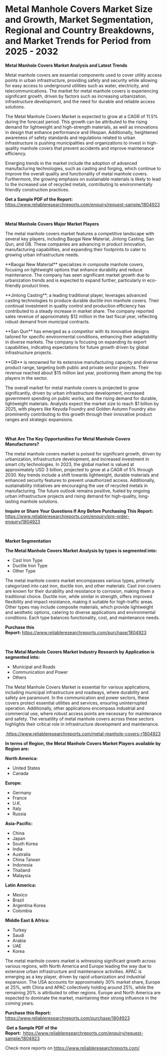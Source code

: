 <p><h1>Metal Manhole Covers Market Size and Growth, Market Segmentation, Regional and Country Breakdowns, and Market Trends for Period from 2025 -  2032</h1></p><p><strong>Metal Manhole Covers Market Analysis and Latest Trends</strong></p>
<p><p>Metal manhole covers are essential components used to cover utility access points in urban infrastructure, providing safety and security while allowing for easy access to underground utilities such as water, electricity, and telecommunications. The market for metal manhole covers is experiencing significant growth, driven by factors such as increasing urbanization, infrastructure development, and the need for durable and reliable access solutions.</p><p>The Metal Manhole Covers Market is expected to grow at a CAGR of 11.5% during the forecast period. This growth can be attributed to the rising demand for lightweight and high-strength materials, as well as innovations in design that enhance performance and lifespan. Additionally, heightened awareness of safety standards and regulations related to urban infrastructure is pushing municipalities and organizations to invest in high-quality manhole covers that prevent accidents and improve maintenance efficiency.</p><p>Emerging trends in the market include the adoption of advanced manufacturing technologies, such as casting and forging, which continue to improve the overall quality and functionality of metal manhole covers. Furthermore, the growing emphasis on sustainable materials is likely to lead to the increased use of recycled metals, contributing to environmentally friendly construction practices.</p></p>
<p><strong>Get a Sample PDF of the Report:&nbsp;</strong> <a href="https://www.reliableresearchreports.com/enquiry/request-sample/1804923?utm_campaign=2002&utm_medium=2&utm_source=Github&utm_content=ia&utm_term=31012025&utm_id=metal-manhole-covers">https://www.reliableresearchreports.com/enquiry/request-sample/1804923</a></p>
<p>&nbsp;</p>
<p><strong>Metal Manhole Covers Major Market Players</strong></p>
<p><p>The metal manhole covers market features a competitive landscape with several key players, including Baogai New Material, Jinlong Casting, San Qun, and GB. These companies are advancing in product innovation, manufacturing capabilities, and expanding their footprints to cater to growing urban infrastructure needs.</p><p>**Baogai New Material** specializes in composite manhole covers, focusing on lightweight options that enhance durability and reduce maintenance. The company has seen significant market growth due to urbanization trends and is expected to expand further, particularly in eco-friendly product lines. </p><p>**Jinlong Casting**, a leading traditional player, leverages advanced casting technologies to produce durable ductile iron manhole covers. Their continual investment in quality control and production efficiency has contributed to a steady increase in market share. The company reported sales revenue of approximately $12 million in the last fiscal year, reflecting robust demand from municipal contracts.</p><p>**San Qun** has emerged as a competitor with its innovative designs tailored for specific environmental conditions, enhancing their adaptability in diverse markets. The company is focusing on expanding its export capabilities, indicating expectations for future growth driven by global infrastructure projects.</p><p>**GB** is renowned for its extensive manufacturing capacity and diverse product range, targeting both public and private sector projects. Their revenue reached about $15 million last year, positioning them among the top players in the sector.</p><p>The overall market for metal manhole covers is projected to grow significantly, driven by urban infrastructure development, increased government spending on public works, and the rising demand for durable, lightweight materials. Analysts expect the market size to reach $1 billion by 2025, with players like Keyuda Foundry and Golden Autumn Foundry also prominently contributing to this growth through their innovative product ranges and strategic expansions.</p></p>
<p>&nbsp;</p>
<p><strong>What Are The Key Opportunities For Metal Manhole Covers Manufacturers?</strong></p>
<p><p>The metal manhole covers market is poised for significant growth, driven by urbanization, infrastructure development, and increased investment in smart city technologies. In 2023, the global market is valued at approximately USD 3 billion, projected to grow at a CAGR of 5% through 2030. Key trends include a shift towards lightweight, durable materials and enhanced security features to prevent unauthorized access. Additionally, sustainability initiatives are encouraging the use of recycled metals in manufacturing. The future outlook remains positive, fueled by ongoing urban infrastructure projects and rising demand for high-quality, long-lasting manhole solutions.</p></p>
<p><strong>Inquire or Share Your Questions If Any Before Purchasing This Report:</strong> <a href="https://www.reliableresearchreports.com/enquiry/pre-order-enquiry/1804923?utm_campaign=2002&utm_medium=2&utm_source=Github&utm_content=ia&utm_term=31012025&utm_id=metal-manhole-covers">https://www.reliableresearchreports.com/enquiry/pre-order-enquiry/1804923</a></p>
<p>&nbsp;</p>
<p><strong>Market Segmentation</strong></p>
<p><strong>The Metal Manhole Covers Market Analysis by types is segmented into:</strong></p>
<p><ul><li>Cast Iron Type</li><li>Ductile Iron Type</li><li>Other Type</li></ul></p>
<p><p>The metal manhole covers market encompasses various types, primarily categorized into cast iron, ductile iron, and other materials. Cast iron covers are known for their durability and resistance to corrosion, making them a traditional choice. Ductile iron, while similar in strength, offers improved flexibility and impact resistance, making it suitable for high-traffic areas. Other types may include composite materials, which provide lightweight and aesthetic options, catering to diverse applications and environmental conditions. Each type balances functionality, cost, and maintenance needs.</p></p>
<p><strong>Purchase this Report:&nbsp;</strong><a href="https://www.reliableresearchreports.com/purchase/1804923?utm_campaign=2002&utm_medium=2&utm_source=Github&utm_content=ia&utm_term=31012025&utm_id=metal-manhole-covers">https://www.reliableresearchreports.com/purchase/1804923</a></p>
<p>&nbsp;</p>
<p><strong>The Metal Manhole Covers Market Industry Research by Application is segmented into:</strong></p>
<p><ul><li>Municipal and Roads</li><li>Communication and Power</li><li>Others</li></ul></p>
<p><p>The Metal Manhole Covers Market is essential for various applications, including municipal infrastructure and roadways, where durability and safety are paramount. In the communication and power sectors, these covers protect essential utilities and services, ensuring uninterrupted operation. Additionally, other applications encompass industrial and commercial use, where robust access points are necessary for maintenance and safety. The versatility of metal manhole covers across these sectors highlights their critical role in infrastructure development and maintenance.</p></p>
<p><a href="https://www.reliableresearchreports.com/metal-manhole-covers-r1804923?utm_campaign=2002&utm_medium=2&utm_source=Github&utm_content=ia&utm_term=31012025&utm_id=metal-manhole-covers">&nbsp;https://www.reliableresearchreports.com/metal-manhole-covers-r1804923</a></p>
<p><strong>In terms of Region, the Metal Manhole Covers Market Players available by Region are:</strong></p>
<p>
    <p> <strong> North America: </strong>
        <ul>
            <li>United States</li>
            <li>Canada</li>
        </ul>
        </p> 
    <p> <strong> Europe: </strong>
        <ul>
            <li>Germany</li>
            <li>France</li>
            <li>U.K.</li>
            <li>Italy</li>
            <li>Russia</li>
        </ul>
        </p> 
    <p> <strong> Asia-Pacific: </strong>
        <ul>
            <li>China</li>
            <li>Japan</li>
            <li>South Korea</li>
            <li>India</li>
            <li>Australia</li>
            <li>China Taiwan</li>
            <li>Indonesia</li>
            <li>Thailand</li>
            <li>Malaysia</li>
        </ul>
        </p> 
    <p> <strong> Latin America: </strong>
        <ul>
            <li>Mexico</li>
            <li>Brazil</li>
            <li>Argentina Korea</li>
            <li>Colombia</li>
        </ul>
        </p> 
    <p> <strong> Middle East & Africa: </strong>
        <ul>
            <li>Turkey</li>
            <li>Saudi</li>
            <li>Arabia</li>
            <li>UAE</li>
            <li>Korea</li>
        </ul>
    </p>
    </p>
<p><p>The metal manhole covers market is witnessing significant growth across various regions, with North America and Europe leading the way due to extensive urban infrastructure and maintenance activities. APAC is emerging as a key player, driven by rapid urbanization and industrial expansion. The USA accounts for approximately 30% market share, Europe at 25%, with China and APAC collectively holding around 25%, while the remaining 20% is attributed to other regions. Europe and North America are expected to dominate the market, maintaining their strong influence in the coming years.</p></p>
<p><strong>Purchase this Report: </strong><a href="https://www.reliableresearchreports.com/purchase/1804923?utm_campaign=2002&utm_medium=2&utm_source=Github&utm_content=ia&utm_term=31012025&utm_id=metal-manhole-covers">https://www.reliableresearchreports.com/purchase/1804923</a></p>
<p>&nbsp;<strong>Get a Sample PDF of the Report:&nbsp;&nbsp;</strong><a href="https://www.reliableresearchreports.com/enquiry/request-sample/1804923?utm_campaign=2002&utm_medium=2&utm_source=Github&utm_content=ia&utm_term=31012025&utm_id=metal-manhole-covers">https://www.reliableresearchreports.com/enquiry/request-sample/1804923</a></p>
<p><strong></strong></p>
<p>Check more reports on <a href="https://www.reliableresearchreports.com/?utm_campaign=2002&utm_medium=2&utm_source=Github&utm_content=ia&utm_term=31012025&utm_id=metal-manhole-covers">https://www.reliableresearchreports.com/</a></p>